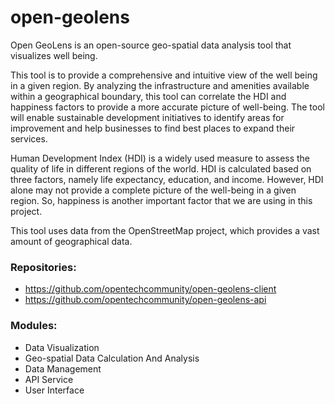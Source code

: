 # open-geolens

Open GeoLens is an open-source geo-spatial data analysis tool that visualizes well being.

This tool is to provide a comprehensive and intuitive view of the well being in a given region. By analyzing the infrastructure and amenities available within a geographical boundary, this tool can correlate the HDI and happiness factors to provide a more accurate picture of well-being. The tool will enable sustainable development initiatives to identify areas for improvement and help businesses to find best places to expand their services.

Human Development Index (HDI) is a widely used measure to assess the quality of life in different regions of the world. HDI is calculated based on three factors, namely life expectancy, education, and income. However, HDI alone may not provide a complete picture of the well-being in a given region. So, happiness is another important factor that we are using in this project.

This tool uses data from the OpenStreetMap project, which provides a vast amount of geographical data.

### Repositories:
- https://github.com/opentechcommunity/open-geolens-client
- https://github.com/opentechcommunity/open-geolens-api

### Modules:
- Data Visualization
- Geo-spatial Data Calculation And Analysis
- Data Management
- API Service
- User Interface
